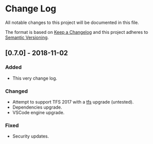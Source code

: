 # Change Log

All notable changes to this project will be documented in this file.

The format is based on [Keep a Changelog](http://keepachangelog.com/en/1.0.0/)
and this project adheres to [Semantic Versioning](http://semver.org/spec/v2.0.0.html).

## [0.7.0] - 2018-11-02

### Added
- This very change log.

### Changed
- Attempt to support TFS 2017 with a [tfs](https://github.com/ivangabriele/tfs) upgrade (untested).
- Dependencies upgrade.
- VSCode engine upgrade.

### Fixed
- Security updates.
